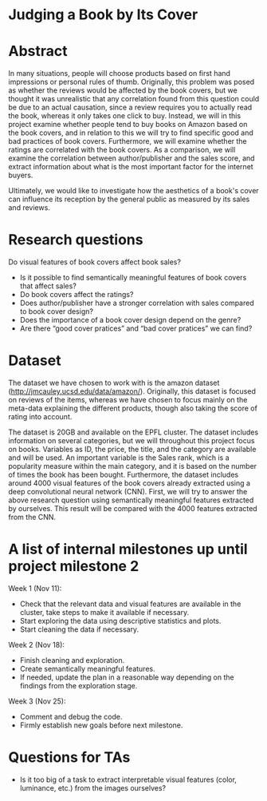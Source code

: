# Judging a Book by Its Cover

# Abstract
In many situations, people will choose products based on first hand impressions or personal rules of thumb. Originally, this problem was posed as whether the reviews would be affected by the book covers, but we thought it was unrealistic that any correlation found from this question could be due to an actual causation, since a review requires you to actually read the book, whereas it only takes one click to buy. Instead, we will in this project examine whether people tend to buy books on Amazon based on the book covers, and in relation to this we will try to find specific good and bad practices of book covers. Furthermore, we will examine whether the ratings are correlated with the book covers. As a comparison, we will examine the correlation between author/publisher and the sales score, and extract information about what is the most important factor for the internet buyers. 

Ultimately, we would like to investigate how the aesthetics of a book's cover can influence its reception by the general public as measured by its sales and reviews.

# Research questions
Do visual features of book covers affect book sales?

- Is it possible to find semantically meaningful features of book covers that affect sales? 
- Do book covers affect the ratings?
- Does author/publisher have a stronger correlation with sales compared to book cover design?	
- Does the importance of a book cover design depend on the genre?
- Are there “good cover pratices” and “bad cover pratices” we can find? 

# Dataset
The dataset we have chosen to work with is the amazon dataset (http://jmcauley.ucsd.edu/data/amazon/). Originally, this dataset is focused on reviews of the items, whereas we have chosen to focus mainly on the meta-data explaining the different products, though also taking the score of rating into account. 

The dataset is 20GB and available on the EPFL cluster. The dataset includes information on several categories, but we will throughout this project focus on books. Variables as ID, the price, the title, and the category are available and will be used. An important variable is the Sales rank, which is a popularity measure within the main category, and it is based on the number of times the book has been bought. Furthermore, the dataset includes around 4000 visual features of the book covers already extracted using a deep convolutional neural network (CNN). First, we will try to answer the above research question using semantically meaningful features extracted by ourselves. This result will be compared with the 4000 features extracted from the CNN.


# A list of internal milestones up until project milestone 2
Week 1 (Nov 11): 
- Check that the relevant data and visual features are available in the cluster, take steps to make it available if necessary.
- Start exploring the data using descriptive statistics and plots.
- Start cleaning the data if necessary.

Week 2 (Nov 18): 
- Finish cleaning and exploration.
- Create semantically meaningful features.
- If needed, update the plan in a reasonable way depending on the findings from the exploration stage.

Week 3 (Nov 25): 
- Comment and debug the code.
- Firmly establish new goals before next milestone. 

# Questions for TAs
- Is it too big of a task to extract interpretable visual features (color, luminance, etc.) from the images ourselves?
